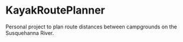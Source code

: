 # KayakRoutePlanner
Personal project to plan route distances between campgrounds on the Susquehanna River.
